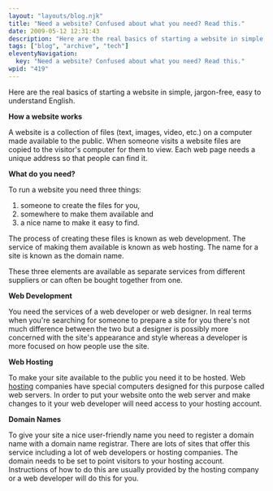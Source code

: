 ```yaml
---
layout: "layouts/blog.njk"
title: "Need a website? Confused about what you need? Read this."
date: 2009-05-12 12:31:43
description: "Here are the real basics of starting a website in simple, jargon-free, easy to understand English"
tags: ["blog", "archive", "tech"]
eleventyNavigation:
  key: "Need a website? Confused about what you need? Read this."
wpid: "419"
---
```


Here are the real basics of starting a website in simple, jargon-free, easy to understand English.

<strong>How a website works</strong>

A website is a collection of files (text, images, video, etc.) on a computer made available to the public. When someone visits a website files are copied to the visitor's computer for them to view. Each web page needs a unique address so that people can find it.

<strong>What do you need?</strong>

To run a website you need three things:

1. someone to create the files for you,
2. somewhere to make them available and
3. a nice name to make it easy to find.

The process of creating these files is known as web development.
The service of making them available is known as web hosting.
The name for a site is known as the domain name.

These three elements are available as separate services from different suppliers or can often be bought together from one.

<strong>Web Development</strong>

You need the services of a web developer or web designer. In real terms when you're searching for someone to prepare a site for you there's not much difference between the two but a designer is possibly more concerned with the site's appearance and style whereas a developer is more focused on how people use the site.

<strong>Web Hosting</strong>

To make your site available to the public you need it to be hosted. Web <a href="https://www.hostingobserver.com/" target="_blank">hosting</a> companies have special computers designed for this purpose called web servers. In order to put your website onto the web server and make changes to it your web developer will need access to your hosting account.

<strong>Domain Names</strong>

To give your site a nice user-friendly name you need to register a domain name with a domain name registrar. There are lots of sites that offer this service including a lot of web developers or hosting companies. The domain needs to be set to point visitors to your hosting account. Instructions of how to do this are usually provided by the hosting company or a web developer will do this for you.

